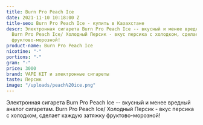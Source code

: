 ```yaml
---
title: Burn Pro Peach Ice
date: 2021-11-10 10:18:00 Z
title-seo: Burn Pro Peach Ice - купить в Казахстане
descr: Электронная сигарета Burn Pro Peach Ice -- вкусный и менее вредный аналог сигаретам.
  Burn Pro Peach Ice/ Холодный Персик - вкус персика с холодком, сделает каждую затяжку
  фруктово-морозной!
product-name: Burn Pro Peach Ice
nicotine: "-"
portions: "-"
gram: "-"
price: 3000
brand: VAPE KIT и электронные сигареты
taste: Персик
image: "/uploads/peach%20ice.png"
---
```


Электронная сигарета Burn Pro Peach Ice -- вкусный и менее вредный аналог сигаретам. Burn Pro Peach Ice/ Холодный Персик - вкус персика с холодком, сделает каждую затяжку фруктово-морозной!